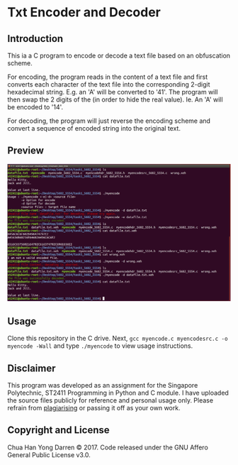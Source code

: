 # Txt Encoder and Decoder

## Introduction

This ia a C program to encode or decode a text file based on an obfuscation scheme. 

For encoding, the program reads in the content of a text file and first converts each character of the text file into the corresponding 
2-digit hexadecimal string. E.g. an 'A' will be converted to '41'.  The program will then swap the 2 digits of the (in order to hide the 
real value). Ie.  An 'A' will be encoded to '14'.

For decoding, the program will just reverse the encoding scheme and convert a sequence of encoded string into the original text. 

## Preview

<img src="preview.jpg" width="700">

## Usage

Clone this repository in the C drive. Next, `gcc myencode.c myencodesrc.c -o myencode -Wall` and type `./myencode` to view usage instructions.

## Disclaimer

This program was developed as an assignment for the Singapore Polytechnic, ST2411 Programming in Python and C module. I have uploaded the source files publicly for reference and personal usage only. Please refrain from [plagiarising](https://www.sp.edu.sg/sp/student-services/ssc-overview/student-handbook/intellectual-property-copyright-and-plagiarism) or passing it off as your own work. 

## Copyright and License 

Chua Han Yong Darren © 2017. Code released under the GNU Affero General Public License v3.0.
